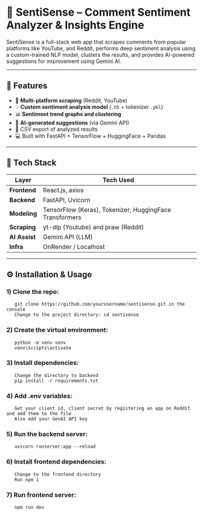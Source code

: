 # 🎯 SentiSense – Comment Sentiment Analyzer & Insights Engine

SentiSense is a full-stack web app that scrapes comments from popular platforms like YouTube, and Reddit, performs deep sentiment analysis using a custom-trained NLP model, clusters the results, and provides AI-powered suggestions for improvement using Gemini AI.

---

## 🚀 Features

- 🔎 **Multi-platform scraping** (Reddit, YouTube)
- 💡 **Custom sentiment analysis model** (`.h5` + tokenizer `.pkl`)
- 📊 **Sentiment trend graphs and clustering**
- 🤖 **AI-generated suggestions** (via Gemini API)
- 📁 CSV export of analyzed results
- 💻 Built with FastAPI + TensorFlow + HuggingFace + Pandas

---

## 🧠 Tech Stack

| Layer        | Tech Used                      |
|--------------|-------------------------------|
| **Frontend** | React.js, axios       |
| **Backend**  | FastAPI, Uvicorn              |
| **Modeling** | TensorFlow (Keras), Tokenizer, HuggingFace Transformers |
| **Scraping** | yt-dlp (Youtube) and praw (Reddit)        |
| **AI Assist**| Gemini API (LLM)              |
| **Infra**    | OnRender / Localhost          |

---

## ⚙️ Installation & Usage
### 1) Clone the repo:
       git clone https://github.com/yourusername/sentisense.git in the console
       Change to the project directory: cd sentisense
### 2) Create the virtual environment:
       python -m venv venv
       venv\Scripts\activate
### 3) Install dependencies:
       Change the directory to backend
       pip install -r requirements.txt
### 4) Add .env variables:
       Get your client id, client secret by registering an app on Reddit and add them to the file
       Also add your GenAI API key 
### 5) Run the backend server:
       uvicorn runserver:app --reload
### 6) Install frontend dependencies:
       Change to the frontend directory 
       Run npm i
### 7) Run frontend server:
       npm run dev


